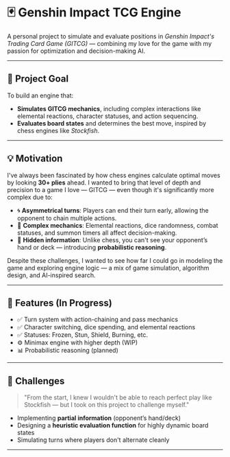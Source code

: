 # 🃏 Genshin Impact TCG Engine

A personal project to simulate and evaluate positions in *Genshin Impact's Trading Card Game (GITCG)* — combining my love for the game with my passion for optimization and decision-making AI.

---

## 🎯 Project Goal

To build an engine that:

- **Simulates GITCG mechanics**, including complex interactions like elemental reactions, character statuses, and action sequencing.
- **Evaluates board states** and determines the best move, inspired by chess engines like *Stockfish*.

---

## 💡 Motivation

I've always been fascinated by how chess engines calculate optimal moves by looking **30+ plies** ahead. I wanted to bring that level of depth and precision to a game I love — GITCG — even though it's significantly more complex due to:

- 🌀 **Asymmetrical turns**: Players can end their turn early, allowing the opponent to chain multiple actions.
- 🧪 **Complex mechanics**: Elemental reactions, dice randomness, combat statuses, and summon timers all affect decision-making.
- 🎲 **Hidden information**: Unlike chess, you can't see your opponent’s hand or deck — introducing **probabilistic reasoning**.

Despite these challenges, I wanted to see how far I could go in modeling the game and exploring engine logic — a mix of game simulation, algorithm design, and AI-inspired search.

---

## 🔧 Features (In Progress)

- ✅ Turn system with action-chaining and pass mechanics  
- ✅ Character switching, dice spending, and elemental reactions  
- ✅ Statuses: Frozen, Stun, Shield, Burning, etc.  
- ⚙️ Minimax engine with higher depth (WIP)  
- 📊 Probabilistic reasoning (planned)

---

## 🚧 Challenges

> "From the start, I knew I wouldn't be able to reach perfect play like Stockfish — but I took on this project to challenge myself."

- Implementing **partial information** (opponent’s hand/deck)  
- Designing a **heuristic evaluation function** for highly dynamic board states  
- Simulating turns where players don't alternate cleanly  

---
